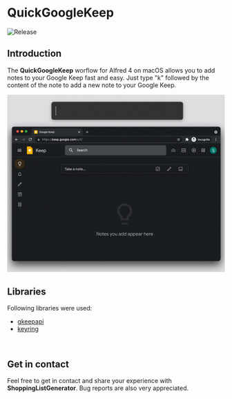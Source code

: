 # QuickGoogleKeep
![Release](https://img.shields.io/badge/Release-0.1-9cf)

## Introduction
The **QuickGoogleKeep** worflow for Alfred 4 on macOS allows you to add notes to your Google Keep fast and easy.
Just type "k" followed by the content of the note to add a new note to your Google Keep.

<img src="https://github.com/stevensolleder/QuickGoogleKeep/blob/main/screenshots/showcase.gif" img>
<br>

## Libraries
Following libraries were used:
- [gkeepapi](https://github.com/kiwiz/gkeepapi)
- [keyring](https://github.com/jaraco/keyring)
<br>

## Get in contact
Feel free to get in contact and share your experience with **ShoppingListGenerator**. Bug reports are also very appreciated.
